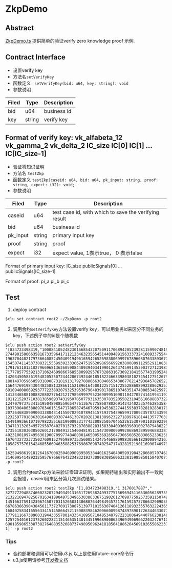 # ZkpDemo 

## Abstract

[ZkpDemo.ts](./contract/ZkpDemo.ts) 提供简单的验证verify zero knowledge proof 示例.

## Contract Interface


- 设置verify key
- 方法名`setVerifyKey`
- 函数定义
  ` setVerifyKey(bid: u64, key: string): void`
- 参数说明

| Filed | Type | Description|
|------|------|--------|
|bid|u64| business id|
|key|string| verify key|

Format of verify key:
vk_alfabeta_12
vk_gamma_2
vk_delta_2
IC_size
IC[0]
IC[1]
...
IC[IC_size-1]
---

- 验证零知识证明
- 方法名 `testZkp`
- 函数定义
  `testZkp(caseid: u64, bid: u64, pk_input: string, proof: string, expect: i32): void;`
- 参数说明

| Filed | Type | Description|
|------|------|--------|
|caseid|u64| test case id, with which to save the verifying result|
|bid|u64| business id|
|pk_input|string| primary input key|
|proof |string| proof |
|expect| i32 | expect value, 1表示true， 0 表示false|

Format of primary input key:
IC_size
publicSignals[0]
...
publicSignals[IC_size-1]

Format of proof:
pi_a
pi_b
pi_c

## Test
1. deploy contract
```
$clu set contract root2 ~/ZkpDemo -p root2
```
2. 调用合约`setVerifyKey`方法设置verify key，可以用业务id来区分不同业务的key，下述例子中的id是个随机数
```
$clu push action root2 setVerifyKey '[834723498319,"10008410524823016685432075091170689420523928115990748195734102145300204434959 2744901506663581673359641711212346323565451440948915633373241609337554403303 1963704402179736640852450409194961659426526983006999767896030763389367764217 15450741145373083215559930233366247519620986566992038008091129529110830649746 17917631013102796696813626059084489394034199012643745991453903727123983020776 7177785775392137106246998667685580992957673286316730921841567743190524800301 14203450583619548205350724442067492446185182246633980381027454127512679243536 18814970596685931800873181913179278886663804665343867762143938457826522252954 15644769198430448258813286611521896164500122571517255288608992288629353773839 6910940080692937772238920793253953679048390178651074635147400853482597228862 14133465881088820802776421217989899979523690995109011042705741419941197977713 18112152037103813859693743195070507793163530783520550231045610688837322163068  12470797375341519504898855965477613676775860780269142434023357462853584485740 10373904063888970346151547178658745467959194536227441593837828102830179409260 20736468389090033388431415507029187894515719375429659917009235787243596910814 12325977018363016490693387446130702028138138962322718997618144135777039252746  1549199366107197982255162199009231774320082505704552261530790110189239872818 1347131320349572958764027013793287038828315833040936639691002787948622373652 17355183030385026012170849121540048195115473098090992068693895946883381875876 402310010974956301900709977484808014650053692656473065085268386523362585434  16764327323735027609152795989735356005143475466880988305661828008942167456788 10587575761542468556694635882537698676987402547174328152190116990740979980450 1 16259498619181264167008250469909395053844016254040059919843286605707469586706 21469954148923259576766676422348321937308083085606333815985850158407071930206"]' -p root2
```

3. 调用合约testZkp方法来验证零知识证明，如果期待输出和实际输出不一致就会报错，caseid用来区分第几次测试结果。
```
$clu push action root2 testZkp '[1,834723498319,"1 3176017887"," 3272772948874660232072949349131651726938249937757569694511653605628973511250 21322169478256701634189049753496530386336751902612709877592573591150749111219  14516637591323967450770315265831306807644984945721761592573786642909038906708 6678636639043845611737270917308751397710156307404126118932355763222436550128 16840258341655633415145866452115008398462006600998748978901726344633077384979 17791116673896031944335570014335418950710485348797223100649440766238146767989  12572540161237526022821151465351301445199689000633969490696622032476710410509 6901859865338738276488353208873749895096241818564188626456910265586223704470", 1]' -p root2
```

### Tips
- 合约部署和调用可以使用u3.js,以上是使用future-core命令行
- u3.js使用请参考[开发者文档](https://developer.future.io/documents)

